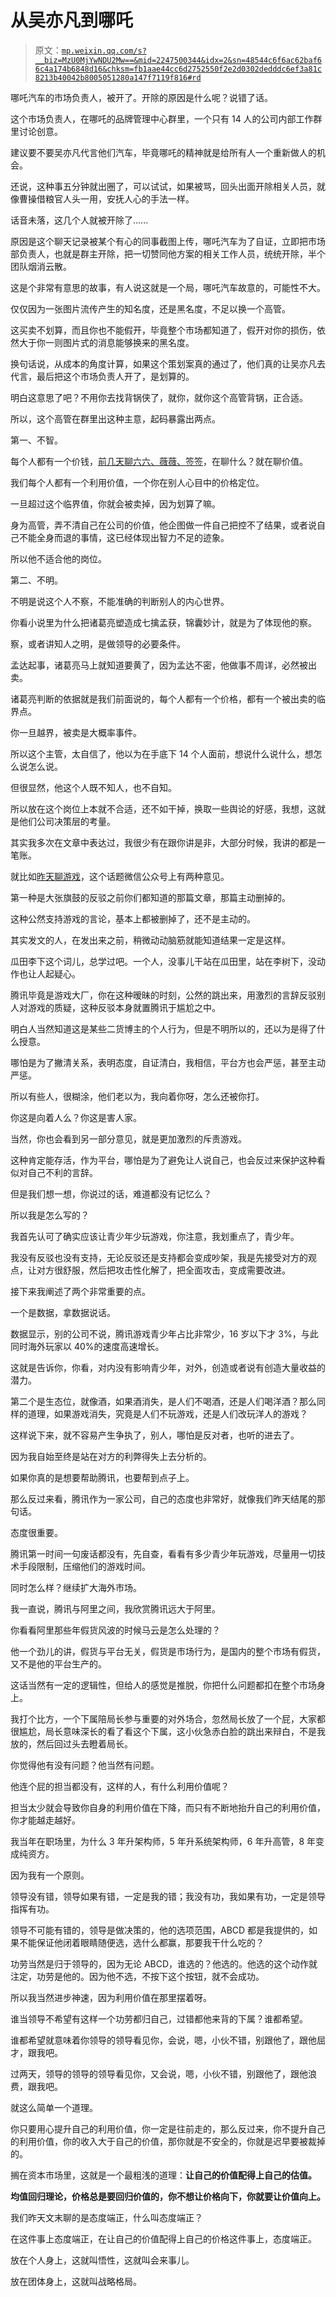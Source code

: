 # 从吴亦凡到哪吒

> 原文：[`mp.weixin.qq.com/s?__biz=MzU0MjYwNDU2Mw==&mid=2247500344&idx=2&sn=48544c6f6ac62baf66c4a174b6848d16&chksm=fb1aae44cc6d2752550f2e2d0302dedddc6ef3a81c8213b40042b8005051280a147f7119f816#rd`](http://mp.weixin.qq.com/s?__biz=MzU0MjYwNDU2Mw==&mid=2247500344&idx=2&sn=48544c6f6ac62baf66c4a174b6848d16&chksm=fb1aae44cc6d2752550f2e2d0302dedddc6ef3a81c8213b40042b8005051280a147f7119f816#rd)

哪吒汽车的市场负责人，被开了。开除的原因是什么呢？说错了话。

这个市场负责人，在哪吒的品牌管理中心群里，一个只有 14 人的公司内部工作群里讨论创意。

建议要不要吴亦凡代言他们汽车，毕竟哪吒的精神就是给所有人一个重新做人的机会。

还说，这种事五分钟就出圈了，可以试试，如果被骂，回头出面开除相关人员，就像曹操借粮官人头一用，安抚人心的手法一样。

话音未落，这几个人就被开除了......

原因是这个聊天记录被某个有心的同事截图上传，哪吒汽车为了自证，立即把市场部负责人，也就是群主开除，把一切赞同他方案的相关工作人员，统统开除，半个团队烟消云散。

这是个非常有意思的故事，有人说这就是一个局，哪吒汽车故意的，可能性不大。

仅仅因为一张图片流传产生的知名度，还是黑名度，不足以换一个高管。

这买卖不划算，而且你也不能假开，毕竟整个市场都知道了，假开对你的损伤，依然大于你一则图片式的消息能够换来的黑名度。

换句话说，从成本的角度计算，如果这个策划案真的通过了，他们真的让吴亦凡去代言，最后把这个市场负责人开了，是划算的。

明白这意思了吧？不用你去找背锅侠了，就你，就你这个高管背锅，正合适。

所以，这个高管在群里出这种主意，起码暴露出两点。

第一、不智。

每个人都有一个价钱，[前几天聊六六、薇薇、签签](http://mp.weixin.qq.com/s?__biz=MzU0MjYwNDU2Mw==&mid=2247500219&idx=1&sn=dbfe5f687f9ffc0b19fa2ad8e126cd26&chksm=fb1aadc7cc6d24d1f7cbf6520d622ab6a5d3dbad60d62e795865e65d51cb5f4731b00ea2817e&scene=21#wechat_redirect)，在聊什么？就在聊价值。

我们每个人都有一个利用价值，一个你在别人心目中的价格定位。

一旦超过这个临界值，你就会被卖掉，因为划算了嘛。

身为高管，弄不清自己在公司的价值，他企图做一件自己把控不了结果，或者说自己不能全身而退的事情，这已经体现出智力不足的迹象。

所以他不适合他的岗位。

第二、不明。

不明是说这个人不察，不能准确的判断别人的内心世界。

你看小说里为什么把诸葛亮塑造成七擒孟获，锦囊妙计，就是为了体现他的察。

察，或者讲知人之明，是做领导的必要条件。

孟达起事，诸葛亮马上就知道要黄了，因为孟达不密，他做事不周详，必然被出卖。

诸葛亮判断的依据就是我们前面说的，每个人都有一个价格，都有一个被出卖的临界点。

你一旦越界，被卖是大概率事件。

所以这个主管，太自信了，他以为在手底下 14 个人面前，想说什么说什么，想怎么说怎么说。

但很显然，他这个人既不知人，也不自知。

所以放在这个岗位上本就不合适，还不如干掉，换取一些舆论的好感，我想，这就是他们公司决策层的考量。

其实我多次在文章中表达过，我很少有在跟你讲是非，大部分时候，我讲的都是一笔账。

就比如[昨天聊游戏](http://mp.weixin.qq.com/s?__biz=MzU0MjYwNDU2Mw==&mid=2247500337&idx=1&sn=aa6c7e6626aa88fa3752845d7a17f896&chksm=fb1aae4dcc6d275b617360e19e8140e083e3822c3383812f943c13bfa0eb948d60920c0aa859&scene=21#wechat_redirect)，这个话题微信公众号上有两种意见。

第一种是大张旗鼓的反驳之前你们都知道的那篇文章，那篇主动删掉的。

这种公然支持游戏的言论，基本上都被删掉了，还不是主动的。

其实发文的人，在发出来之前，稍微动动脑筋就能知道结果一定是这样。

瓜田李下这个词儿，总学过吧。一个人，没事儿干站在瓜田里，站在李树下，没动作也让人起疑心。

腾讯毕竟是游戏大厂，你在这种暧昧的时刻，公然的跳出来，用激烈的言辞反驳别人对游戏的质疑，这种反驳本身就置腾讯于尴尬之中。

明白人当然知道这是某些二货博主的个人行为，但是不明所以的，还以为是得了什么授意。

哪怕是为了撇清关系，表明态度，自证清白，我相信，平台方也会严惩，甚至主动严惩。

所以有些人，很糊涂，他们老以为，我向着你呀，怎么还被你打。

你这是向着人么？你这是害人家。

当然，你也会看到另一部分意见，就是更加激烈的斥责游戏。

这种肯定能存活，作为平台，哪怕是为了避免让人说自己，也会反过来保护这种看似对自己不利的言辞。

但是我们想一想，你说过的话，难道都没有记忆么？

所以我是怎么写的？

我首先认可了确实应该让青少年少玩游戏，你注意，我划重点了，青少年。

我没有反驳也没有支持，无论反驳还是支持都会变成吵架，我是先接受对方的观点，让对方很舒服，然后把攻击性化解了，把全面攻击，变成需要改进。

接下来我阐述了两个非常重要的点。

一个是数据，拿数据说话。

数据显示，别的公司不说，腾讯游戏青少年占比非常少，16 岁以下才 3%，与此同时海外玩家以 40%的速度高速增长。

这就是告诉你，你看，对内没有影响青少年，对外，创造或者说有创造大量收益的潜力。

第二个是生态位，就像酒，如果酒消失，是人们不喝酒，还是人们喝洋酒？那么同样的道理，如果游戏消失，究竟是人们不玩游戏，还是人们改玩洋人的游戏？

这样说下来，就不容易产生争执了，别人，哪怕是反对者，也听的进去了。

因为我自始至终是站在对方的利弊得失上去分析的。

如果你真的是想要帮助腾讯，也要帮到点子上。

那么反过来看，腾讯作为一家公司，自己的态度也非常好，就像我们昨天结尾的那句话。

态度很重要。

腾讯第一时间一句废话都没有，先自查，看看有多少青少年玩游戏，尽量用一切技术手段限制，压缩他们的游戏时间。

同时怎么样？继续扩大海外市场。

我一直说，腾讯与阿里之间，我欣赏腾讯远大于阿里。

你看看阿里那些年假货风波的时候马云是怎么处理的？

他一个劲儿的讲，假货与平台无关，假货是市场行为，是国内的整个市场有假货，又不是他的平台生产的。

这话当然有一定的逻辑性，但给人的感觉是推脱，你把什么问题都扣在整个市场身上。

我打个比方，一个下属陪局长参与重要的对外场合，忽然局长放了一个屁，大家都很尴尬，局长意味深长的看了看这个下属，这小伙急赤白脸的跳出来辩白，不是我放的，然后回过头去瞪着局长。

你觉得他有没有问题？他当然有问题。

他连个屁的担当都没有，这样的人，有什么利用价值呢？

担当太少就会导致你自身的利用价值在下降，而只有不断地抬升自己的利用价值，你才能越走越好。

我当年在职场里，为什么 3 年升架构师，5 年升系统架构师，6 年升高管，8 年变成纯资方。

因为我有一个原则。

领导没有错，领导如果有错，一定是我的错；我没有功，我如果有功，一定是领导指挥有功。

领导不可能有错的，领导是做决策的，他的选项范围，ABCD 都是我提供的，如果不能保证他闭着眼睛随便选，选什么都赢，那要我干什么吃的？

功劳当然是归于领导的，因为无论 ABCD，谁选的？他选的。他选的这个动作就注定，功劳是他的。因为他不选，不按下这个按钮，就不会成功。

所以我当然进步神速，因为利用价值在那里摆着呀。

谁当领导不希望有这样一个功劳都归自己，过错都他来背的下属？谁都希望。

谁都希望就意味着你领导的领导看见你，会说，嗯，小伙不错，别跟他了，跟他屈才，跟我吧。

过两天，领导的领导的领导看见你，又会说，嗯，小伙不错，别跟他了，跟他浪费，跟我吧。

就这么简单一个道理。

你只要用心提升自己的利用价值，你一定是往前走的，那么反过来，你不提升自己的利用价值，你的收入大于自己的价值，那你就是不安全的，你就是迟早要被裁掉的。

搁在资本市场里，这就是一个最粗浅的道理：**让自己的价值配得上自己的估值。**

**均值回归理论，价格总是要回归价值的，你不想让价格向下，你就要让价值向上。**

我们昨天文末聊的是态度端正，什么叫态度端正？

在这件事上态度端正，在让自己的价值配得上自己的价格这件事上，态度端正。

放在个人身上，这就叫悟性，这就叫会来事儿。

放在团体身上，这就叫战略格局。